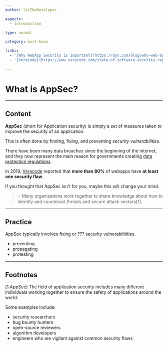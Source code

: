 ```yaml
---
author: lizTheDeveloper

aspects:
  - introduction

type: normal

category: must-know

links:
  - '[Why WebApp Security is Important](https://dyn.com/blog/why-web-application-security-is-important/){website}'
  - '[Veracode](https://www.veracode.com/state-of-software-security-report){website}'

---
```


# What is AppSec?

---
## Content

**AppSec** (short for Application security) is simply a set of measures taken to improve the security of an application.

This is often done by finding, fixing, and preventing *security vulnerabilities*.

There have been many data breaches since the beginning of the internet, and they now represent the main reason for governments creating [data protection regulations](https://dyn.com/blog/data-protection-regulations-emerge-as-breaches-persist/).

In 2019, [Veracode](https://www.veracode.com/state-of-software-security-report) reported that **more than 80%** of webapps have **at least one security flaw**.

If you thought that AppSec isn't for you, maybe this will change your mind.

> 💡 Many organizations work together to share knowledge about how to identify and counteract threats and secure attack vectors[1].

---
## Practice

AppSec typically involves fixing or ??? security vulnerabilitities.

* preventing
* propagating
* protesting

---
## Footnotes

[1:AppSec]
The field of application security includes many different individuals working together to ensure the safety of applications around the world.

Some examples include:
- security researchers
- bug bounty hunters
- open-source reviewers
- algorithm developers
- engineers who are vigilant against common security flaws